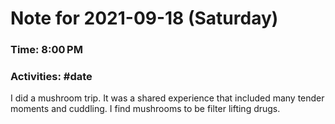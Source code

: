 # Note for 2021-09-18 (Saturday)
### Time: 8:00 PM
### Activities: #date

I did a mushroom trip. It was a shared experience that included many tender moments and cuddling. I find mushrooms to be filter lifting drugs.
